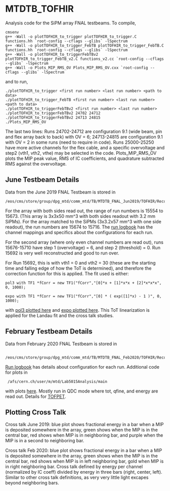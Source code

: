 # MTDTB_TOFHIR

Analysis code for the SiPM array FNAL testbeams. To compile,

    cmsenv
    g++ -Wall -o plotTOFHIR_to_trigger plotTOFHIR_to_trigger.C functions.hh `root-config --cflags --glibs` -lSpectrum
    g++ -Wall -o plotTOFHIR_to_trigger_FebTB plotTOFHIR_to_trigger_FebTB.C functions.hh `root-config --cflags --glibs` -lSpectrum
    g++ -Wall -o plotTOFHIR_to_triggerFebTBv2 plotTOFHIR_to_trigger_FebTB_v2.C functions_v2.cc `root-config --cflags --glibs` -lSpectrum
    g++ -Wall -o Plots_MIP_RMS_OV Plots_MIP_RMS_OV.cxx `root-config --cflags --glibs` -lSpectrum

and to run,

    ./plotTOFHIR_to_trigger <first run number> <last run number> <path to data>
    ./plotTOFHIR_to_trigger_FebTB <first run number> <last run number> <path to data>
    ./plotTOFHIR_to_triggerFebTBv2 <first run number> <last run number>
    ./plotTOFHIR_to_triggerFebTBv2 24702 24712
    ./plotTOFHIR_to_triggerFebTBv2 24713 24815
    ./Plots_MIP_RMS_OV

The last two lines: Runs 24702-24712 are configuration 9.1 (wide beam, pin and flex array back to back) with OV = 6; 24713-24815 are configuration 9.1 with OV = 2 in some runs (need to require in code). Runs 25000-25250 have more active channels for the flex cable, and a specific overvoltage and step2 (vth1, vth2, vthe) may be selected in the code. Plots_MIP_RMS_OV plots the MIP peak value, RMS of IC coefficients, and quadrature subtracted RMS against the overvoltage.

## June Testbeam Details
Data from the June 2019 FNAL Testbeam is stored in 

    /eos/cms/store/group/dpg_mtd/comm_mtd/TB/MTDTB_FNAL_Jun2019/TOFHIR/RecoData/RecoWithTracks/v2/
        
For the array with both sides read out, the range of run numbers is 15554 to 15673. (This array is 3x3x50 mm^3 with both sides readout with 3.2 mm SiPMs). For the array matched to the SiPMs (3x3.2x57 mm^3 with one side readout), the run numbers are 15674 to 15716. The [run logbook](https://docs.google.com/spreadsheets/d/1ilOMxOy2Qlut1EweUQIKJa14cDbHkf-NVMCfdacFLVk/edit#gid=555033895 "June 2019 Run Logbook") has the channel mappings and specifics about the configurations for each run.

For the second array (where only even channel numbers are read out), runs 15676-15710 have step 1 (overvoltage) = 6, and step 2 (threshold) = 0. Run 15692 is very well reconstructed and good to run over.

For Run 15692, this is with vth1 = 0 and vth2 = 30 (these are the starting time and falling edge of how the ToT is determined), and therefore the correction function for this is applied. The fit used is either:

    pol3 with TF1 *fCorr = new TF1("fCorr","[0]*x + [1]*x*x + [2]*x*x*x", 0, 1000);

    expo with TF1 *fCorr = new TF1("fCorr","[0] * ( exp([1]*x) - 1 )", 0, 1000);

with [pol3 plotted here](https://malberti.web.cern.ch/malberti/MTD/Lab5015/TOFHIR/NonLinearityToT/pol3/vth1_0_vth2_30/c_correction.pdf "Martina Malberti Tot non linearity pol3") and [expo plotted here](https://malberti.web.cern.ch/malberti/MTD/Lab5015/TOFHIR/NonLinearityToT/vth1_0_vth2_30/c_correction.png "Martina Malberti Tot non linearity exponential"). This ToT linearization is applied for the Landau fit and the cross talk studies. 

## February Testbeam Details
Data from February 2020 FNAL Testbeam is stored in
     
     /eos/cms/store/group/dpg_mtd/comm_mtd/TB/MTDTB_FNAL_Feb2020/TOFHIR/RecoData/v1/RecoWithTracks/

[Run logbook](https://docs.google.com/spreadsheets/d/1BTyPMHOUD97ctFpJEPvZQs3BoDRCWzZvoSHltiQdLSg/edit#gid=1048771982 "February 2020 Run Logbook") has details about configuration for each run. Additional code for plots in 

     /afs/cern.ch/user/m/mtd/Lab5015Analysis/main

with plots [here](http://miptimingdetector.web.cern.ch/miptimingdetector/). Mostly run in QDC mode where tot, qfine, and energy are read out. Details for [TOFPET](https://drive.google.com/file/d/15z_Hjv814W3Wo-l9Emn5No1tnk_T7Np1/view).

## Plotting Cross Talk
Cross talk June 2019: blue plot shows fractional energy in a bar when a MIP is deposited somewhere in the array, green shows when the MIP is in the central bar, red shows when MIP is in neighboring bar, and purple when the MIP is in a second to neighboring bar.

Cross talk Feb 2020: blue plot shows fractional energy in a bar when a MIP is deposited somewhere in the array, green shows when the MIP is in the central bar, red shows when MIP is in left neighboring bar, gold when MIP is in right neighboring bar. Cross talk defined by energy per channel (normalized by IC coeff) divided by energy in three bars (right, center, left). Similar to other cross talk definitions, as very very little light excapes beyond neighboring bars. 